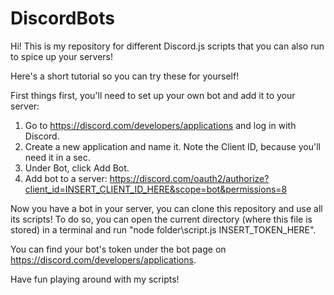 # DiscordBots
Hi! This is my repository for different Discord.js scripts that you can also run to spice up your servers!

Here's a short tutorial so you can try these for yourself!

First things first, you'll need to set up your own bot and add it to your server:
1. Go to https://discord.com/developers/applications and log in with Discord.
2. Create a new application and name it. Note the Client ID, because you'll need it in a sec.
3. Under Bot, click Add Bot.
4. Add bot to a server: https://discord.com/oauth2/authorize?client_id=INSERT_CLIENT_ID_HERE&scope=bot&permissions=8

Now you have a bot in your server, you can clone this repository and use all its scripts! To do so, you can open the current directory (where this file is stored) in a terminal and run "node folder\script.js INSERT_TOKEN_HERE".

You can find your bot's token under the bot page on https://discord.com/developers/applications.

Have fun playing around with my scripts!